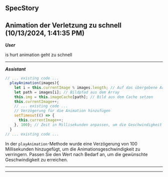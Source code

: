 ## SpecStory

## Animation der Verletzung zu schnell (10/13/2024, 1:41:35 PM)

_**User**_

is hurt animation geht zu schnell

---

_**Assistant**_

```javascript:models/movable-object.class.js
// ... existing code ...
  playAnimation(images){
    let i = this.currentImage % images.length; // Auf das übergebene Array zugreifen
    let path = images[i]; // Bildpfad aus dem Array
    this.img = this.imageCache[path]; // Bild aus dem Cache setzen
    this.currentImage++;
    // ... existing code ...
    // Verzögerung für die Animation hinzufügen
    setTimeout(() => {
      this.currentImage++;
    }, 100); // Zeit in Millisekunden anpassen, um die Geschwindigkeit zu verringern
  }
// ... existing code ...
```

In der `playAnimation`-Methode wurde eine Verzögerung von 100 Millisekunden hinzugefügt, um die Animationsgeschwindigkeit zu verringern. Passen Sie den Wert nach Bedarf an, um die gewünschte Geschwindigkeit zu erreichen.

---



---


